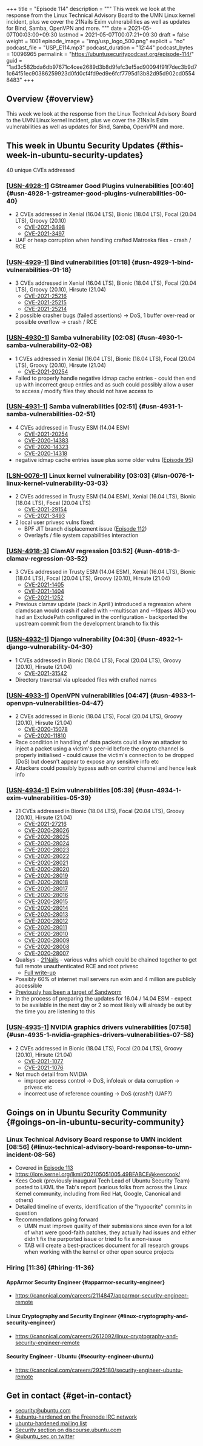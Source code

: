 +++
title = "Episode 114"
description = """
  This week we look at the response from the Linux Technical Advisory Board
  to the UMN Linux kernel incident, plus we cover the 21Nails Exim
  vulnerabilities as well as updates for Bind, Samba, OpenVPN and more.
  """
date = 2021-05-07T00:03:00+09:30
lastmod = 2021-05-07T00:07:21+09:30
draft = false
weight = 1001
episode_image = "img/usp_logo_500.png"
explicit = "no"
podcast_file = "USP_E114.mp3"
podcast_duration = "12:44"
podcast_bytes = 10096965
permalink = "https://ubuntusecuritypodcast.org/episode-114/"
guid = "1ad3c582bda6db97671c4cee2689d3b8d9fefc3ef5ad90094f91f7dec3b9d71c64f51ec90386259923d0fd0cf4fd9ed9e6fcf7795d13b82d95d902cd05548483"
+++

## Overview {#overview}

This week we look at the response from the Linux Technical Advisory Board
to the UMN Linux kernel incident, plus we cover the 21Nails Exim
vulnerabilities as well as updates for Bind, Samba, OpenVPN and more.


## This week in Ubuntu Security Updates {#this-week-in-ubuntu-security-updates}

40 unique CVEs addressed


### [[USN-4928-1](https://ubuntu.com/security/notices/USN-4928-1)] GStreamer Good Plugins vulnerabilities [00:40] {#usn-4928-1-gstreamer-good-plugins-vulnerabilities-00-40}

-   2 CVEs addressed in Xenial (16.04 LTS), Bionic (18.04 LTS), Focal (20.04 LTS), Groovy (20.10)
    -   [CVE-2021-3498](https://ubuntu.com/security/CVE-2021-3498)
    -   [CVE-2021-3497](https://ubuntu.com/security/CVE-2021-3497)
-   UAF or heap corruption when handling crafted Matroska files - crash / RCE


### [[USN-4929-1](https://ubuntu.com/security/notices/USN-4929-1)] Bind vulnerabilities [01:18] {#usn-4929-1-bind-vulnerabilities-01-18}

-   3 CVEs addressed in Xenial (16.04 LTS), Bionic (18.04 LTS), Focal (20.04 LTS), Groovy (20.10), Hirsute (21.04)
    -   [CVE-2021-25216](https://ubuntu.com/security/CVE-2021-25216)
    -   [CVE-2021-25215](https://ubuntu.com/security/CVE-2021-25215)
    -   [CVE-2021-25214](https://ubuntu.com/security/CVE-2021-25214)
-   2 possible crasher bugs (failed assertions) -> DoS, 1 buffer over-read or
    possible overflow -> crash / RCE


### [[USN-4930-1](https://ubuntu.com/security/notices/USN-4930-1)] Samba vulnerability [02:08] {#usn-4930-1-samba-vulnerability-02-08}

-   1 CVEs addressed in Xenial (16.04 LTS), Bionic (18.04 LTS), Focal (20.04 LTS), Groovy (20.10), Hirsute (21.04)
    -   [CVE-2021-20254](https://ubuntu.com/security/CVE-2021-20254)
-   Failed to properly handle negative idmap cache entries - could then end
    up with incorrect group entries and as such could possibly allow a user
    to access / modify files they should not have access to


### [[USN-4931-1](https://ubuntu.com/security/notices/USN-4931-1)] Samba vulnerabilities [02:51] {#usn-4931-1-samba-vulnerabilities-02-51}

-   4 CVEs addressed in Trusty ESM (14.04 ESM)
    -   [CVE-2021-20254](https://ubuntu.com/security/CVE-2021-20254)
    -   [CVE-2020-14383](https://ubuntu.com/security/CVE-2020-14383)
    -   [CVE-2020-14323](https://ubuntu.com/security/CVE-2020-14323)
    -   [CVE-2020-14318](https://ubuntu.com/security/CVE-2020-14318)
-   negative idmap cache entries issue plus some older vulns ([Episode 95](https://ubuntusecuritypodcast.org/episode-95/))


### [[LSN-0076-1](https://lists.ubuntu.com/archives/ubuntu-security-announce/2021-May/005996.html)] Linux kernel vulnerability [03:03] {#lsn-0076-1-linux-kernel-vulnerability-03-03}

-   2 CVEs addressed in Trusty ESM (14.04 ESM), Xenial (16.04 LTS), Bionic (18.04 LTS), Focal (20.04 LTS)
    -   [CVE-2021-29154](https://ubuntu.com/security/CVE-2021-29154)
    -   [CVE-2021-3493](https://ubuntu.com/security/CVE-2021-3493)
-   2 local user privesc vulns fixed:
    -   BPF JIT branch displacement issue ([Episode 112](https://ubuntusecuritypodcast.org/episode-112/))
    -   Overlayfs / file system capabilities interaction


### [[USN-4918-3](https://ubuntu.com/security/notices/USN-4918-3)] ClamAV regression [03:52] {#usn-4918-3-clamav-regression-03-52}

-   3 CVEs addressed in Trusty ESM (14.04 ESM), Xenial (16.04 LTS), Bionic (18.04 LTS), Focal (20.04 LTS), Groovy (20.10), Hirsute (21.04)
    -   [CVE-2021-1405](https://ubuntu.com/security/CVE-2021-1405)
    -   [CVE-2021-1404](https://ubuntu.com/security/CVE-2021-1404)
    -   [CVE-2021-1252](https://ubuntu.com/security/CVE-2021-1252)
-   Previous clamav update (back in April <!-- I was on leave so not covered
    in a podcast episode then -->) introduced a regression where clamdscan
    would crash if called with --multiscan and --fdpass AND you had an
    ExcludePath configured in the configuration - backported the upstream
    commit from the development branch to fix this


### [[USN-4932-1](https://ubuntu.com/security/notices/USN-4932-1)] Django vulnerability [04:30] {#usn-4932-1-django-vulnerability-04-30}

-   1 CVEs addressed in Bionic (18.04 LTS), Focal (20.04 LTS), Groovy (20.10), Hirsute (21.04)
    -   [CVE-2021-31542](https://ubuntu.com/security/CVE-2021-31542)
-   Directory traversal via uploaded files with crafted names


### [[USN-4933-1](https://ubuntu.com/security/notices/USN-4933-1)] OpenVPN vulnerabilities [04:47] {#usn-4933-1-openvpn-vulnerabilities-04-47}

-   2 CVEs addressed in Bionic (18.04 LTS), Focal (20.04 LTS), Groovy (20.10), Hirsute (21.04)
    -   [CVE-2020-15078](https://ubuntu.com/security/CVE-2020-15078)
    -   [CVE-2020-11810](https://ubuntu.com/security/CVE-2020-11810)
-   Race condition in handling of data packets could allow an attacker to
    inject a packet using a victim's peer-id before the crypto channel is
    properly initialised - could cause the victim's connection to be dropped
    (DoS) but doesn't appear to expose any sensitive info etc
-   Attackers could possibly bypass auth on control channel and hence leak info


### [[USN-4934-1](https://ubuntu.com/security/notices/USN-4934-1)] Exim vulnerabilities [05:39] {#usn-4934-1-exim-vulnerabilities-05-39}

-   21 CVEs addressed in Bionic (18.04 LTS), Focal (20.04 LTS), Groovy (20.10), Hirsute (21.04)
    -   [CVE-2021-27216](https://ubuntu.com/security/CVE-2021-27216)
    -   [CVE-2020-28026](https://ubuntu.com/security/CVE-2020-28026)
    -   [CVE-2020-28025](https://ubuntu.com/security/CVE-2020-28025)
    -   [CVE-2020-28024](https://ubuntu.com/security/CVE-2020-28024)
    -   [CVE-2020-28023](https://ubuntu.com/security/CVE-2020-28023)
    -   [CVE-2020-28022](https://ubuntu.com/security/CVE-2020-28022)
    -   [CVE-2020-28021](https://ubuntu.com/security/CVE-2020-28021)
    -   [CVE-2020-28020](https://ubuntu.com/security/CVE-2020-28020)
    -   [CVE-2020-28019](https://ubuntu.com/security/CVE-2020-28019)
    -   [CVE-2020-28018](https://ubuntu.com/security/CVE-2020-28018)
    -   [CVE-2020-28017](https://ubuntu.com/security/CVE-2020-28017)
    -   [CVE-2020-28016](https://ubuntu.com/security/CVE-2020-28016)
    -   [CVE-2020-28015](https://ubuntu.com/security/CVE-2020-28015)
    -   [CVE-2020-28014](https://ubuntu.com/security/CVE-2020-28014)
    -   [CVE-2020-28013](https://ubuntu.com/security/CVE-2020-28013)
    -   [CVE-2020-28012](https://ubuntu.com/security/CVE-2020-28012)
    -   [CVE-2020-28011](https://ubuntu.com/security/CVE-2020-28011)
    -   [CVE-2020-28010](https://ubuntu.com/security/CVE-2020-28010)
    -   [CVE-2020-28009](https://ubuntu.com/security/CVE-2020-28009)
    -   [CVE-2020-28008](https://ubuntu.com/security/CVE-2020-28008)
    -   [CVE-2020-28007](https://ubuntu.com/security/CVE-2020-28007)
-   Qualsys - [21Nails](https://blog.qualys.com/vulnerabilities-research/2021/05/04/21nails-multiple-vulnerabilities-in-exim-mail-server) - various vulns which could be chained together to get
    full remote unauthenticated RCE and root privesc
    -   [Full write-up](https://www.qualys.com/2021/05/04/21nails/21nails.txt)
-   Possibly 60% of internet mail servers run exim and 4 million are publicly
    accessible
-   [Previously has been a target of Sandworm](https://www.bleepingcomputer.com/news/security/nsa-russian-govt-hackers-exploiting-critical-exim-flaw-since-2019/)
-   In the process of preparing the updates for 16.04 / 14.04 ESM - expect to
    be available in the next day or 2 so most likely will already be out by
    the time you are listening to this


### [[USN-4935-1](https://ubuntu.com/security/notices/USN-4935-1)] NVIDIA graphics drivers vulnerabilities [07:58] {#usn-4935-1-nvidia-graphics-drivers-vulnerabilities-07-58}

-   2 CVEs addressed in Bionic (18.04 LTS), Focal (20.04 LTS), Groovy (20.10), Hirsute (21.04)
    -   [CVE-2021-1077](https://ubuntu.com/security/CVE-2021-1077)
    -   [CVE-2021-1076](https://ubuntu.com/security/CVE-2021-1076)
-   Not much detail from NVIDIA
    -   improper access control -> DoS, infoleak or data corruption -> privesc etc
    -   incorrect use of reference counting -> DoS (crash?) (UAF?)


## Goings on in Ubuntu Security Community {#goings-on-in-ubuntu-security-community}


### Linux Technical Advisory Board response to UMN incident [08:56] {#linux-technical-advisory-board-response-to-umn-incident-08-56}

-   Covered in [Episode 113](https://ubuntusecuritypodcast.org/episode-113/)
-   <https://lore.kernel.org/lkml/202105051005.49BFABCE@keescook/>
-   Kees Cook (previously inaugural Tech Lead of Ubuntu Security Team) posted
    to LKML the Tab's report (various folks from across the Linux Kernel
    community, including from Red Hat, Google, Canonical and others)
-   Detailed timeline of events, identification of the "hypocrite" commits in
    question
-   Recommendations going forward
    -   UMN must improve quality of their submissions since even for a lot of
        what were good-faith patches, they actually had issues and either
        didn't fix the purported issue or tried to fix a non-issue
    -   TAB will create a best-practices document for all research groups when
        working with the kernel or other open source projects


### Hiring [11:36] {#hiring-11-36}


#### AppArmor Security Engineer {#apparmor-security-engineer}

-   <https://canonical.com/careers/2114847/apparmor-security-engineer-remote>
    <!-- americas, emea -->


#### Linux Cryptography and Security Engineer {#linux-cryptography-and-security-engineer}

-   <https://canonical.com/careers/2612092/linux-cryptography-and-security-engineer-remote>
   


#### Security Engineer - Ubuntu {#security-engineer-ubuntu}

-   <https://canonical.com/careers/2925180/security-engineer-ubuntu-remote>
   


## Get in contact {#get-in-contact}

-   [security@ubuntu.com](mailto:security@ubuntu.com)
-   [#ubuntu-hardened on the Freenode IRC network](http://webchat.freenode.net/#ubuntu-hardened)
-   [ubuntu-hardened mailing list](https://lists.ubuntu.com/mailman/listinfo/ubuntu-hardened)
-   [Security section on discourse.ubuntu.com](https://discourse.ubuntu.com/c/security)
-   [@ubuntu\_sec on twitter](https://twitter.com/ubuntu%5Fsec)
